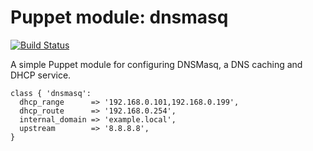 # Puppet module: dnsmasq

[![Build Status](https://travis-ci.org/therek/puppet-dnsmasq.svg?branch=master)](https://travis-ci.org/therek/puppet-dnsmasq)

A simple Puppet module for configuring DNSMasq, a DNS caching and DHCP service.

    class { 'dnsmasq':
      dhcp_range      => '192.168.0.101,192.168.0.199',
      dhcp_route      => '192.168.0.254',
      internal_domain => 'example.local',
      upstream        => '8.8.8.8',
    }
